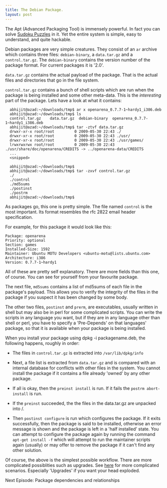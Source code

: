 ```yaml
---
title: The Debian Package.
layout: post
---
```


<p>The Apt (Advanced Packaging Tool) is immensely powerful. In fact you can
solve <a href="http://algebraicthunk.net/~dburrows/blog/entry/package-management-sudoku/">Sudoku
Puzzles</a>
in it. Yet the entire system is simple, easy to understand, and quite hackable.</p>

<p>Debian packages are very simple creatures. They consist of an <code>ar</code>
archive which contains three files: <code>debian-binary</code>, a <code>data.tar.gz</code> and
a <code>control.tar.gz</code>. The <code>debian-binary</code> contains the version number of
the package format. For current packages it is '2.0'.</p>

<p><code>data.tar.gz</code> contains the actual payload of the package. That is the
actual files and directories that go in the file system.</p>

<p><code>control.tar.gz</code> contains a bunch of shell scripts which are run when
the package is being installed and some other meta-data. This is the
<em>interesting</em> part of the package. Lets have a look at what it contains:</p>

<pre><code class='code-block'>  abhijit@azad:~/downloads/tmp&#036; ar x openarena_0.7.7-1~hardy1_i386.deb 
  abhijit@azad:~/downloads/tmp&#036; ls
  control.tar.gz    data.tar.gz  debian-binary  openarena_0.7.7-1~hardy1_i386.deb
  abhijit@azad:~/downloads/tmp&#036; tar -ztvf data.tar.gz 
  drwxr-xr-x root/root         0 2009-05-30 22:43 ./
  drwxr-xr-x root/root         0 2009-05-30 22:43 ./usr/
  drwxr-xr-x root/root         0 2009-05-30 22:43 ./usr/games/
  lrwxrwxrwx root/root         0 2009-05-30 22:43 ./usr/share/doc/openarena/CREDITS -&gt; ../openarena-data/CREDITS
  ...
  &lt;snipped&gt;

  abhijit@azad:~/downloads/tmp&#036;
  abhijit@azad:~/downloads/tmp&#036; tar -zxvf control.tar.gz 
  ./
  ./control
  ./md5sums
  ./postinst
  ./postrm
  abhijit@azad:~/downloads/tmp&#036;
</code></pre>

<p>As packages go, this one is pretty simple. The file named <code>control</code> is
the most important. Its format resembles the rfc 2822 email header
specification.</p>

<p>For example, for this package it would look like this:</p>

<pre><code class='code-block'>Package: openarena
Priority: optional
Section: games
Installed-Size: 1592
Maintainer: Ubuntu MOTU Developers &lt;ubuntu-motu@lists.ubuntu.com&gt;
Architecture: i386
Version: 0.7.7-1~hardy1
</code></pre>

<p>All of these are pretty self explanatory. There are more fields than
this one, of course. You can see for yourself from your favourite
package.</p>

<p>The next file, <code>md5sums</code> contains a list of md5sums of each file in the
package's payload. This allows you to verify the integrity of the
files in the package if you suspect it has been changed by some body.</p>

<p>The other two files, <code>postinst</code> and <code>prerm</code>, are executables, usually
written in shell but may also be in perl for some complicated
scripts. You can write the scripts in any language you want, but if they 
are in any language other than shell or perl, you have to specify a
'Pre-Depends' on that languages' package, so that it is available when
your package is being installed.</p>

<p>When you install your package using dpkg -i packagename.deb, the
following happens, roughly in order:</p>

<ul>
<li><p>The files in <code>control.tar.gz</code> is extracted into <code>/var/lib/dpkg/info</code></p></li>
<li><p>Next, a file list is extracted from <code>data.tar.gz</code> and is compared with
an internal database for conflicts with other files in the system. You
cannot install the package if it contains a file already 'owned' by
any other package.</p></li>
<li><p>If all is okay, then the <code>preinst install</code> is run. If it fails the
<code>postrm abort-install</code> is run.</p></li>
<li><p>If the <code>preinst</code> succeeded, the the files in the data.tar.gz are
unpacked into /.</p></li>
<li><p>Then <code>postinst configure</code> is run which configures the package. If it
exits successfully, then the package is said to be installed,
otherwise an error message is shown and the package is left in a 'half
installed' state. You can attempt to configure the package again by
running the command <code>apt-get install -f</code> which will attempt to run the
maintainer scripts again (usually) or may offer to remove the package
if it can't find any other solution.</p></li>
</ul>

<p>Of course, the above is the simplest possible workflow. There are more
complicated possiblities such as upgrades. See
<a href="http://women.debian.org/wiki/English/MaintainerScripts">here</a> for more
complicated scenarios. Especially 'Upgrades' if you want your head
exploded.</p>

<p>Next Episode: Package dependencies and relationships</p>
